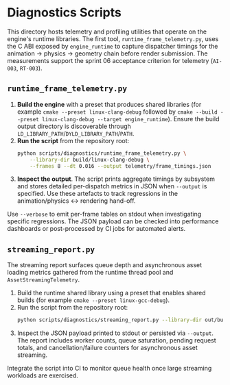 # Diagnostics Scripts

This directory hosts telemetry and profiling utilities that operate on the
engine's runtime libraries. The first tool, `runtime_frame_telemetry.py`, uses
the C ABI exposed by `engine_runtime` to capture dispatcher timings for the
animation → physics → geometry chain before render submission. The measurements
support the sprint 06 acceptance criterion for telemetry (`AI-003`, `RT-003`).

## `runtime_frame_telemetry.py`

1. **Build the engine** with a preset that produces shared libraries (for
   example `cmake --preset linux-clang-debug` followed by `cmake --build --preset
   linux-clang-debug --target engine_runtime`). Ensure the build output
   directory is discoverable through `LD_LIBRARY_PATH`/`DYLD_LIBRARY_PATH`/`PATH`.
2. **Run the script** from the repository root:
   ```bash
   python scripts/diagnostics/runtime_frame_telemetry.py \
       --library-dir build/linux-clang-debug \
       --frames 8 --dt 0.016 --output telemetry/frame_timings.json
   ```
3. **Inspect the output**. The script prints aggregate timings by subsystem and
   stores detailed per-dispatch metrics in JSON when `--output` is specified. Use
   these artefacts to track regressions in the animation/physics ↔ rendering
   hand-off.

Use `--verbose` to emit per-frame tables on stdout when investigating specific
regressions. The JSON payload can be checked into performance dashboards or
post-processed by CI jobs for automated alerts.

## `streaming_report.py`

The streaming report surfaces queue depth and asynchronous asset loading
metrics gathered from the runtime thread pool and `AssetStreamingTelemetry`.

1. Build the runtime shared library using a preset that enables shared builds
   (for example `cmake --preset linux-gcc-debug`).
2. Run the script from the repository root:
   ```bash
   python scripts/diagnostics/streaming_report.py --library-dir out/build/linux-gcc-debug
   ```
3. Inspect the JSON payload printed to stdout or persisted via `--output`. The
   report includes worker counts, queue saturation, pending request totals, and
   cancellation/failure counters for asynchronous asset streaming.

Integrate the script into CI to monitor queue health once large streaming
workloads are exercised.
